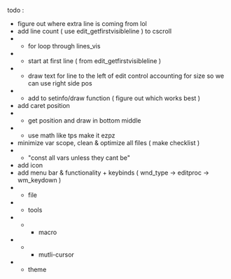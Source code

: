 todo :
- figure out where extra line is coming from lol
- add line count ( use edit_getfirstvisibleline ) to cscroll
- - for loop through lines_vis
- - start at first line ( from edit_getfirstvisibleline )
- - draw text for line to the left of edit control accounting for size so we can use right side pos
- - add to setinfo/draw function ( figure out which works best )
- add caret position
- - get position and draw in bottom middle
- - use math like tps make it ezpz
- minimize var scope, clean & optimize all files ( make checklist )
- - "const all vars unless they cant be"
- add icon
- add menu bar & functionality + keybinds ( wnd_type -> editproc -> wm_keydown )
- - file
- - tools
- - - macro
- - - mutli-cursor
- - theme